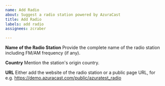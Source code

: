 ```yaml
---
name: Add Radio
about: Suggest a radio station powered by AzuraCast
title: Add Radio
labels: add radio
assignees: zcraber

---
```

**Name of the Radio Station**
Provide the complete name of the radio station including FM/AM frequency (if any).

**Country**
Mention the station's origin country.

**URL**
Either add the website of the radio station or a public page URL, for e.g. https://demo.azuracast.com/public/azuratest_radio
